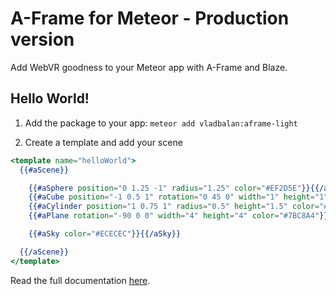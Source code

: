 A-Frame for Meteor - Production version
===========================

Add WebVR goodness to your Meteor app with A-Frame and Blaze.

## Hello World!

1. Add the package to your app: `meteor add vladbalan:aframe-light`

2. Create a template and add your scene

```handlebars
<template name="helloWorld">
  {{#aScene}}

    {{#aSphere position="0 1.25 -1" radius="1.25" color="#EF2D5E"}}{{/aSphere}}
    {{#aCube position="-1 0.5 1" rotation="0 45 0" width="1" height="1" depth="1" color="#4CC3D9"}}{{/aCube}}
    {{#aCylinder position="1 0.75 1" radius="0.5" height="1.5" color="#FFC65D"}}{{/aCylinder}}
    {{#aPlane rotation="-90 0 0" width="4" height="4" color="#7BC8A4"}}{{/aPlane}}

    {{#aSky color="#ECECEC"}}{{/aSky}}

  {{/aScene}}
</template>
```
Read the full documentation [here](https://github.com/vladbalan/meteor-aframe/README.md).